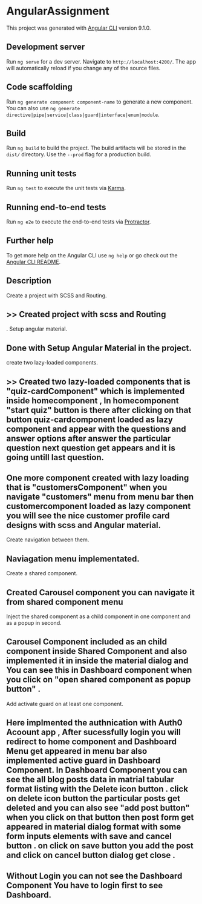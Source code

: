 # AngularAssignment

This project was generated with [Angular CLI](https://github.com/angular/angular-cli) version 9.1.0.

## Development server

Run `ng serve` for a dev server. Navigate to `http://localhost:4200/`. The app will automatically reload if you change any of the source files.

## Code scaffolding

Run `ng generate component component-name` to generate a new component. You can also use `ng generate directive|pipe|service|class|guard|interface|enum|module`.

## Build

Run `ng build` to build the project. The build artifacts will be stored in the `dist/` directory. Use the `--prod` flag for a production build.

## Running unit tests

Run `ng test` to execute the unit tests via [Karma](https://karma-runner.github.io).

## Running end-to-end tests

Run `ng e2e` to execute the end-to-end tests via [Protractor](http://www.protractortest.org/).

## Further help

To get more help on the Angular CLI use `ng help` or go check out the [Angular CLI README](https://github.com/angular/angular-cli/blob/master/README.md).

## Description

Create a project with SCSS and Routing. 

## >> Created project with scss and Routing
.
Setup angular material.  
## Done with Setup Angular Material in the project.

create two lazy-loaded components. 

## >> Created two lazy-loaded components that is "quiz-cardComponent" which is implemented inside homecomponent , In homecomponent "start quiz" button is there  after clicking on that button quiz-cardcomponent loaded as lazy component and appear with the questions and answer options after answer the particular question next question get appears and it is  going untill last question. 

## One more component created with lazy loading that is "customersComponent" when you navigate "customers" menu from  menu bar  then customercomponent loaded as lazy component you will see the nice customer profile card designs with scss and Angular material.

Create navigation between them. 
## Naviagation menu implementated.

Create a shared component. 
## Created Carousel component you can navigate it from shared component menu

Inject the shared component as a child component in one component and as a popup in second. 

## Carousel Component included as an child component inside Shared Component and also implemented it in  inside the  material dialog and You can see this in Dashboard component when you click on "open shared component as popup button" .  

Add activate guard on at least one component.

## Here implmented the authnication with Auth0 Acoount app , After sucessfully login you will redirect to home component and Dashboard Menu get appeared in menu bar also implemented active guard in Dashboard Component. In Dashboard Component you can see the all blog posts data in matrial tabular format listing with the Delete icon button . click on delete icon button  the particular posts get deleted and you can also see "add post button" when you click on that button then post form get appeared in material dialog format with some form inputs elements with save and cancel button . on click on save button you add the post and click on cancel button dialog get close .  

## Without Login you can not see the Dashboard Component You have to login first to see Dashboard.

